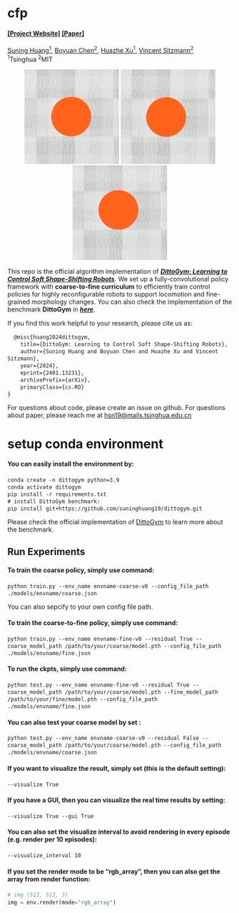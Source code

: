 # cfp

#### [[Project Website]](https://dittogym.github.io/) [[Paper]](https://arxiv.org/pdf/2401.13231.pdf)

[Suning Huang<sup>1</sup>](https://suninghuang19.github.io/), [Boyuan Chen<sup>2</sup>](https://boyuan.space/), [Huazhe Xu<sup>1</sup>](http://hxu.rocks//), [Vincent Sitzmann<sup>2</sup>](https://www.vincentsitzmann.com/) <br/>
<sup>1</sup>Tsinghua <sup>2</sup>MIT </br>

<p align="center">
  <img src="./teaser/M.gif" alt="M" style="display: inline-block;" />
  <img src="./teaser/I.gif" alt="I" style="display: inline-block;" />
  <img src="./teaser/T.gif" alt="T" style="display: inline-block;" />
</p>


This repo is the official algorithm implementation of ***[DittoGym: Learning to Control Soft Shape-Shifting Robots](https://dittogym.github.io/)***. We set up a fully-convolutional policy framework with **coarse-to-fine curriculum** to efficiently train control policies for highly reconfigurable robots to support locomotion and fine-grained morphology changes. You can also check the implementation of the benchmark **DittoGym** in ***[here](https://github.com/suninghuang19/dittogym)***.

If you find this work helpful to your research, please cite us as:

```
  @misc{huang2024dittogym,
    title={DittoGym: Learning to Control Soft Shape-Shifting Robots}, 
    author={Suning Huang and Boyuan Chen and Huazhe Xu and Vincent Sitzmann},
    year={2024},
    eprint={2401.13231},
    archivePrefix={arXiv},
    primaryClass={cs.RO}
}
```

For questions about code, please create an issue on github. For questions about paper, please reach me at hsn19@mails.tsinghua.edu.cn

# setup conda environment

#### You can easily install the environment by:

```shell
conda create -n dittogym python=3.9
conda activate dittogym
pip install -r requirements.txt
# install DittoGym benchmark:
pip install git+https://github.com/suninghuang19/dittogym.git
```

Please check the official implementation of [DittoGym](https://github.com/suninghuang19/dittogym) to learn more about the benchmark.

## Run Experiments

#### To train the coarse policy, simply use command:

```shell
python train.py --env_name envname-coarse-v0 --config_file_path  ./models/envname/coarse.json
```

You can also sepcify to your own config file path.

#### To train the coarse-to-fine policy, simply use command:

```shell
python train.py --env_name envname-fine-v0 --residual True --coarse_model_path /path/to/your/coarse/model.pth --config_file_path  ./models/envname/fine.json
```

#### To run the ckpts, simply use command:

```shell
python test.py --env_name envname-fine-v0 --residual True --coarse_model_path /path/to/your/coarse/model.pth --fine_model_path /path/to/your/fine/model.pth --config_file_path  ./models/envname/fine.json
```

#### You can also test your coarse model by set :

```shell
python test.py --env_name envname-coarse-v0 --residual False --coarse_model_path /path/to/your/coarse/model.pth --config_file_path  ./models/envname/coarse.json
```

#### If you want to visualize the result, simply set (this is the default setting):

```shell
--visualize True
```

#### If you have a GUI, then you can visualize the real time results by setting:

```shell
--visualize True --gui True
```

#### You can also set the visualize interval to avoid rendering in every episode (e.g. render per 10 episodes):

```shell
--visualize_interval 10
```

#### If you set the render mode to be “rgb_array”, then you can also get the array from render function:

```python
# img (512, 512, 3)
img = env.render(mode="rgb_array")
```
